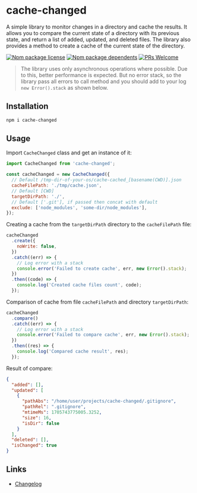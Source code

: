 # cache-changed

A simple library to monitor changes in a directory and cache the results. It allows you to compare the current state of a directory with its previous state, and return a list of added, updated, and deleted files. The library also provides a method to create a cache of the current state of the directory.

[![Npm package license](https://badgen.net/npm/license/cache-changed)](https://npmjs.com/package/cache-changed)
[![Npm package dependents](https://badgen.net/npm/dependents/cache-changed)](https://npmjs.com/package/cache-changed)
[![PRs Welcome](https://img.shields.io/badge/PRs-welcome-brightgreen.svg?style=flat-square)](https://github.com/kolserdav/cache-changed/pulls)

> The library uses only asynchronous operations where possible. Due to this, better performance is expected. But no error stack, so the library pass all errors to call method and you should add to your log `new Error().stack` as shown below.

## Installation

```sh
npm i cache-changed
```

## Usage

Import `CacheChanged` class and get an instance of it:

```javascript
import CacheChanged from 'cache-changed';

const cacheChanged = new CacheChanged({
  // Default /tmp-dir-of-your-os/cache-cached_[basename(CWD)].json
  cacheFilePath: './tmp/cache.json',
  // Default [CWD]
  targetDirPath: './',
  // Default ['.git'], if passed then concat with default
  exclude: ['node_modules', 'some-dir/node_modules'],
});
```

Creating a cache from the `targetDirPath` directory to the `cacheFilePath` file:

```javascript
cacheChanged
  .create({
    noWrite: false,
  })
  .catch((err) => {
    // Log error with a stack
    console.error('Failed to create cache', err, new Error().stack);
  })
  .then((code) => {
    console.log('Created cache files count', code);
  });
```

Comparison of cache from file `cacheFilePath` and directory `targetDirPath`:

```javascript
cacheChanged
  .compare()
  .catch((err) => {
    // Log error with a stack
    console.error('Failed to compare cache', err, new Error().stack);
  })
  .then((res) => {
    console.log('Compared cache result', res);
  });
```

Result of compare:

```json
{
  "added": [],
  "updated": [
    {
      "pathAbs": "/home/user/projects/cache-changed/.gitignore",
      "pathRel": ".gitignore",
      "mtimeMs": 1705743775005.3252,
      "size": 16,
      "isDir": false
    }
  ],
  "deleted": [],
  "isChanged": true
}
```

## Links

- [Changelog](./docs/CHANGELOG.md)
